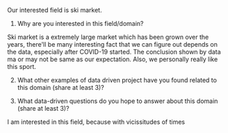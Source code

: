 Our interested field is ski market.
1. Why are you interested in this field/domain?

Ski market is a extremely large market which has been grown over the years, there'll be many interesting fact that we can figure out depends on the data, especially after COVID-19 started. The conclusion shown by data ma or may not be same as our expectation. Also, we personally really like this sport.

2. What other examples of data driven project have you found related to this domain (share at least 3)?


3. What data-driven questions do you hope to answer about this domain (share at least 3)?



I am interested in this field, because with vicissitudes of times
